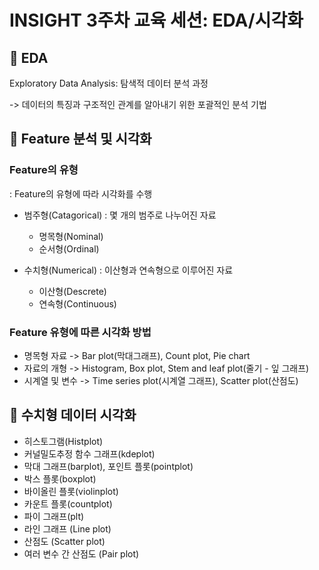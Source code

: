 # INSIGHT 3주차 교육 세션: EDA/시각화

## 📌 EDA
Exploratory Data Analysis: 탐색적 데이터 분석 과정

-> 데이터의 특징과 구조적인 관계를 알아내기 위한 포괄적인 분석 기법

## 📌 Feature 분석 및 시각화
### Feature의 유형
: Feature의 유형에 따라 시각화를 수행
- 범주형(Catagorical)
: 몇 개의 범주로 나누어진 자료
    * 명목형(Nominal)
    * 순서형(Ordinal)

- 수치형(Numerical)
: 이산형과 연속형으로 이루어진 자료
    * 이산형(Descrete)
    * 연속형(Continuous)

### Feature 유형에 따른 시각화 방법
- 명목형 자료 -> Bar plot(막대그래프), Count plot, Pie chart
- 자료의 개형 -> Histogram, Box plot, Stem and leaf plot(줄기 - 잎 그래프)
- 시계열 및 변수 -> Time series plot(시계열 그래프), Scatter plot(산점도)

## 📌 수치형 데이터 시각화
- 히스토그램(Histplot)
- 커널밀도추정 함수 그래프(kdeplot)
- 막대 그래프(barplot), 포인트 플롯(pointplot)
- 박스 플롯(boxplot)
- 바이올린 플롯(violinplot)
- 카운트 플롯(countplot)
- 파이 그래프(plt)
- 라인 그래프 (Line plot)
- 산점도 (Scatter plot)
- 여러 변수 간 산점도 (Pair plot)
